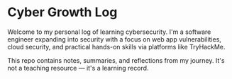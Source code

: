 # Cyber Growth Log

Welcome to my personal log of learning cybersecurity. I'm a software engineer expanding into security with a focus on web app vulnerabilities, cloud security, and practical hands-on skills via platforms like TryHackMe.

This repo contains notes, summaries, and reflections from my journey. It's not a teaching resource — it's a learning record.

